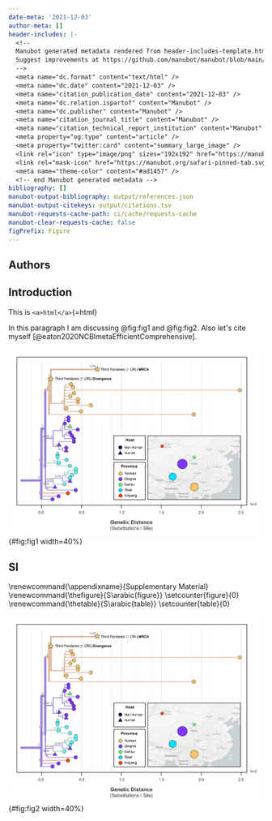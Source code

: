 ```yaml
---
date-meta: '2021-12-03'
author-meta: []
header-includes: |-
  <!--
  Manubot generated metadata rendered from header-includes-template.html.
  Suggest improvements at https://github.com/manubot/manubot/blob/main/manubot/process/header-includes-template.html
  -->
  <meta name="dc.format" content="text/html" />
  <meta name="dc.date" content="2021-12-03" />
  <meta name="citation_publication_date" content="2021-12-03" />
  <meta name="dc.relation.ispartof" content="Manubot" />
  <meta name="dc.publisher" content="Manubot" />
  <meta name="citation_journal_title" content="Manubot" />
  <meta name="citation_technical_report_institution" content="Manubot" />
  <meta property="og:type" content="article" />
  <meta property="twitter:card" content="summary_large_image" />
  <link rel="icon" type="image/png" sizes="192x192" href="https://manubot.org/favicon-192x192.png" />
  <link rel="mask-icon" href="https://manubot.org/safari-pinned-tab.svg" color="#ad1457" />
  <meta name="theme-color" content="#ad1457" />
  <!-- end Manubot generated metadata -->
bibliography: []
manubot-output-bibliography: output/references.json
manubot-output-citekeys: output/citations.tsv
manubot-requests-cache-path: ci/cache/requests-cache
manubot-clear-requests-cache: false
figPrefix: Figure
---
```









## Authors






## Introduction

This is `<a>html</a>`{=html}

In this paragraph I am discussing @fig:fig1 and @fig:fig2.
Also let's cite myself [@eaton2020NCBImetaEfficientComprehensive].

![Caption](https://raw.githubusercontent.com/ktmeaton/plague-phylogeography-projects/e0fa46716/main/auspice/all/chromosome/full/filter5/ml/divtree_1.IN_province.png){#fig:fig1 width=40%}

## SI

\renewcommand{\appendixname}{Supplementary Material}
\renewcommand{\thefigure}{S\arabic{figure}} \setcounter{figure}{0}
\renewcommand{\thetable}{S\arabic{table}} \setcounter{table}{0}


![Caption](https://raw.githubusercontent.com/ktmeaton/plague-phylogeography-projects/e0fa46716/main/auspice/all/chromosome/full/filter5/ml/divtree_1.IN_province.png){#fig:fig2 width=40%}
